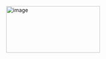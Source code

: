 <img width="250" height="125" alt="image" src="https://github.com/user-attachments/assets/66ec7f60-3979-4c50-abd6-05122e5deef9" />




